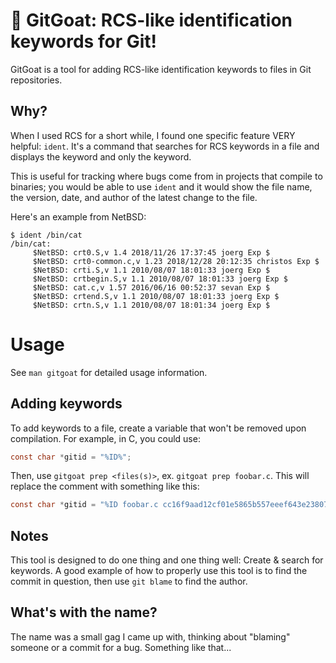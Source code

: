 # 🐐 GitGoat: RCS-like identification keywords for Git!

GitGoat is a tool for adding RCS-like identification keywords to files in Git repositories.

## Why?
When I used RCS for a short while, I found one specific feature VERY helpful: `ident`. It's a command that searches for RCS keywords in a file and displays the keyword and only the keyword. 

This is useful for tracking where bugs come from in projects that compile to binaries; you would be able to use `ident` and it would show the file name, the version, date, and author of the latest change to the file.

Here's an example from NetBSD:
```
$ ident /bin/cat
/bin/cat:
     $NetBSD: crt0.S,v 1.4 2018/11/26 17:37:45 joerg Exp $
     $NetBSD: crt0-common.c,v 1.23 2018/12/28 20:12:35 christos Exp $
     $NetBSD: crti.S,v 1.1 2010/08/07 18:01:33 joerg Exp $
     $NetBSD: crtbegin.S,v 1.1 2010/08/07 18:01:33 joerg Exp $
     $NetBSD: cat.c,v 1.57 2016/06/16 00:52:37 sevan Exp $
     $NetBSD: crtend.S,v 1.1 2010/08/07 18:01:33 joerg Exp $
     $NetBSD: crtn.S,v 1.1 2010/08/07 18:01:34 joerg Exp $
```

# Usage
See `man gitgoat` for detailed usage information.

## Adding keywords
To add keywords to a file, create a variable that won't be removed upon compilation. For example, in C, you could use:
```c
const char *gitid = "%ID%";
```

Then, use `gitgoat prep <files(s)>`, ex. `gitgoat prep foobar.c`. This will replace the comment with something like this:
```c
const char *gitid = "%ID foobar.c cc16f9aad12cf01e5865b557eeef643e23807ee2%";
```

## Notes
This tool is designed to do one thing and one thing well: Create & search for keywords.
A good example of how to properly use this tool is to find the commit in question, then use `git blame` to find the author.

## What's with the name?
The name was a small gag I came up with, thinking about "blaming" someone or a commit for a bug. Something like that...

